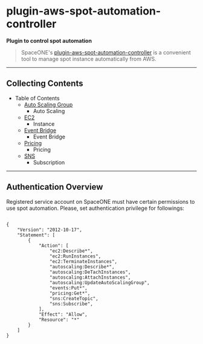 # plugin-aws-spot-automation-controller

**Plugin to control spot automation**

> SpaceONE's [plugin-aws-spot-automation-controller](https://github.sec.samsung.net/OPSARCH/plugin-aws-spot-automation-controller) is a convenient tool to manage spot instance automatically from AWS.

---

## Collecting Contents

* Table of Contents
    * [Auto Scaling Group](/src/spaceone/spot_automation/connector/README.md)
        * Auto Scaling
    * [EC2](/src/spaceone/spot_automation/connector/README.md)
        * Instance
    * [Event Bridge](/src/spaceone/spot_automation/connector/README.md)
        * Event Bridge
    * [Pricing](/src/spaceone/spot_automation/connector/README.md)
        * Pricing
    * [SNS](/src/spaceone/spot_automation/connector/README.md)
        * Subscription

---
## Authentication Overview

Registered service account on SpaceONE must have certain permissions to use spot automation. 
Please, set authentication privilege for followings:

<pre>
<code>
{
    "Version": "2012-10-17",
    "Statement": [
        {
            "Action": [
                "ec2:Describe*",
                "ec2:RunInstances",
                "ec2:TerminateInstances",
                "autoscaling:Describe*",
                "autoscaling:DeTachInstances",
                "autoscaling:AttachInstances",
                "autoscaling:UpdateAutoScalingGroup",
                "events:Put*",
                "pricing:Get*",
                "sns:CreateTopic",
                "sns:Subscribe",
            ],
            "Effect": "Allow",
            "Resource": "*"
        }
    ]
}
</code>
</pre>
